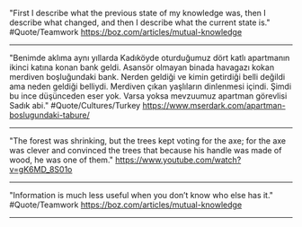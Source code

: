 "First I describe what the previous state of my knowledge was, then I describe what changed, and then I describe what the current state is." #Quote/Teamwork 
https://boz.com/articles/mutual-knowledge


---
"Benimde aklıma aynı yıllarda Kadıköyde oturduğumuz dört katlı apartmanın ikinci katına konan bank geldi. Asansör olmayan binada havagazı kokan merdiven boşluğundaki bank. Nerden geldiği ve kimin getirdiği belli değildi ama neden geldiği belliydi. Merdiven çıkan yaşlıların dinlenmesi içindi. Şimdi bu ince düşünceden eser yok. Varsa yoksa mevzuumuz apartman görevlisi Sadık abi." #Quote/Cultures/Turkey 
https://www.mserdark.com/apartman-boslugundaki-tabure/

---
"The forest was shrinking, but the trees kept voting for the axe; for the axe was clever and convinced the trees that because his handle was made of wood, he was one of them."
https://www.youtube.com/watch?v=gK6MD_8S01o

---
"Information is much less useful when you don’t know who else has it." #Quote/Teamwork 
https://boz.com/articles/mutual-knowledge


---